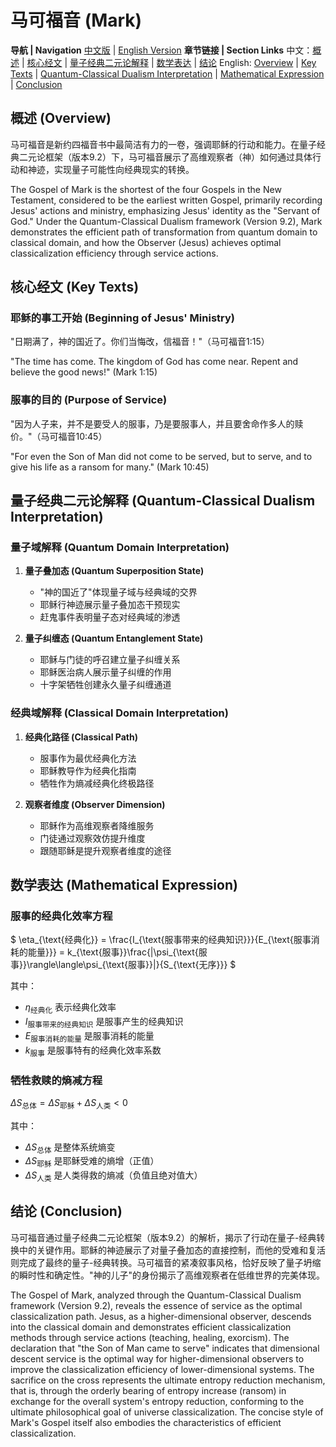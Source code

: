 # 马可福音 (Mark)

**导航 | Navigation**
[中文版](#马可福音解析) | [English Version](#mark-analysis)
**章节链接 | Section Links**
中文：[概述](#概述-overview) | [核心经文](#核心经文-key-texts) | [量子经典二元论解释](#量子经典二元论解释-quantum-classical-dualism-interpretation) | [数学表达](#数学表达-mathematical-expression) | [结论](#结论-conclusion)
English: [Overview](#概述-overview) | [Key Texts](#核心经文-key-texts) | [Quantum-Classical Dualism Interpretation](#量子经典二元论解释-quantum-classical-dualism-interpretation) | [Mathematical Expression](#数学表达-mathematical-expression) | [Conclusion](#结论-conclusion)

## 概述 (Overview)

马可福音是新约四福音书中最简洁有力的一卷，强调耶稣的行动和能力。在量子经典二元论框架（版本9.2）下，马可福音展示了高维观察者（神）如何通过具体行动和神迹，实现量子可能性向经典现实的转换。

The Gospel of Mark is the shortest of the four Gospels in the New Testament, considered to be the earliest written Gospel, primarily recording Jesus' actions and ministry, emphasizing Jesus' identity as the "Servant of God." Under the Quantum-Classical Dualism framework (Version 9.2), Mark demonstrates the efficient path of transformation from quantum domain to classical domain, and how the Observer (Jesus) achieves optimal classicalization efficiency through service actions.

## 核心经文 (Key Texts)

### 耶稣的事工开始 (Beginning of Jesus' Ministry)
"日期满了，神的国近了。你们当悔改，信福音！"（马可福音1:15）

"The time has come. The kingdom of God has come near. Repent and believe the good news!" (Mark 1:15)

### 服事的目的 (Purpose of Service)
"因为人子来，并不是要受人的服事，乃是要服事人，并且要舍命作多人的赎价。"（马可福音10:45）

"For even the Son of Man did not come to be served, but to serve, and to give his life as a ransom for many." (Mark 10:45)

## 量子经典二元论解释 (Quantum-Classical Dualism Interpretation)

### 量子域解释 (Quantum Domain Interpretation)
1. **量子叠加态 (Quantum Superposition State)**
   - "神的国近了"体现量子域与经典域的交界
   - 耶稣行神迹展示量子叠加态干预现实
   - 赶鬼事件表明量子态对经典域的渗透

2. **量子纠缠态 (Quantum Entanglement State)**
   - 耶稣与门徒的呼召建立量子纠缠关系
   - 耶稣医治病人展示量子纠缠的作用
   - 十字架牺牲创建永久量子纠缠通道

### 经典域解释 (Classical Domain Interpretation)
1. **经典化路径 (Classical Path)**
   - 服事作为最优经典化方法
   - 耶稣教导作为经典化指南
   - 牺牲作为熵减经典化终极路径

2. **观察者维度 (Observer Dimension)**
   - 耶稣作为高维观察者降维服务
   - 门徒通过观察效仿提升维度
   - 跟随耶稣是提升观察者维度的途径

## 数学表达 (Mathematical Expression)

### 服事的经典化效率方程

$`
\eta_{\text{经典化}} = \frac{I_{\text{服事带来的经典知识}}}{E_{\text{服事消耗的能量}}} = k_{\text{服事}}\frac{|\psi_{\text{服事}}\rangle\langle\psi_{\text{服事}}|}{S_{\text{无序}}}
`$

其中：
- $`\eta_{\text{经典化}}`$ 表示经典化效率
- $`I_{\text{服事带来的经典知识}}`$ 是服事产生的经典知识
- $`E_{\text{服事消耗的能量}}`$ 是服事消耗的能量
- $`k_{\text{服事}}`$ 是服事特有的经典化效率系数

### 牺牲救赎的熵减方程

$`
\Delta S_{\text{总体}} = \Delta S_{\text{耶稣}} + \Delta S_{\text{人类}} < 0
`$

其中：
- $`\Delta S_{\text{总体}}`$ 是整体系统熵变
- $`\Delta S_{\text{耶稣}}`$ 是耶稣受难的熵增（正值）
- $`\Delta S_{\text{人类}}`$ 是人类得救的熵减（负值且绝对值大）

## 结论 (Conclusion)

马可福音通过量子经典二元论框架（版本9.2）的解析，揭示了行动在量子-经典转换中的关键作用。耶稣的神迹展示了对量子叠加态的直接控制，而他的受难和复活则完成了最终的量子-经典转换。马可福音的紧凑叙事风格，恰好反映了量子坍缩的瞬时性和确定性。"神的儿子"的身份揭示了高维观察者在低维世界的完美体现。

The Gospel of Mark, analyzed through the Quantum-Classical Dualism framework (Version 9.2), reveals the essence of service as the optimal classicalization path. Jesus, as a higher-dimensional observer, descends into the classical domain and demonstrates efficient classicalization methods through service actions (teaching, healing, exorcism). The declaration that "the Son of Man came to serve" indicates that dimensional descent service is the optimal way for higher-dimensional observers to improve the classicalization efficiency of lower-dimensional systems. The sacrifice on the cross represents the ultimate entropy reduction mechanism, that is, through the orderly bearing of entropy increase (ransom) in exchange for the overall system's entropy reduction, conforming to the ultimate philosophical goal of universe classicalization. The concise style of Mark's Gospel itself also embodies the characteristics of efficient classicalization.
